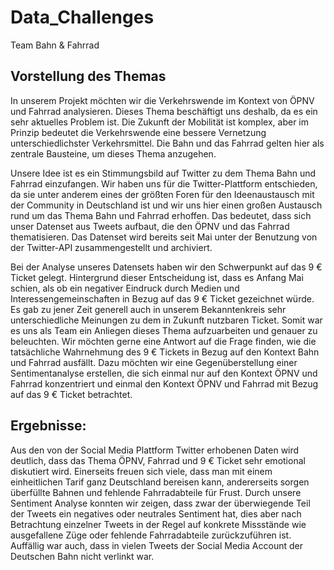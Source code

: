 # Data_Challenges

Team Bahn & Fahrrad

## Vorstellung des Themas

In unserem Projekt möchten wir die Verkehrswende im Kontext von ÖPNV und Fahrrad analysieren. Dieses Thema beschäftigt uns deshalb, da es ein sehr aktuelles Problem ist. Die Zukunft der Mobilität ist komplex, aber im Prinzip bedeutet die Verkehrswende eine bessere Vernetzung unterschiedlichster Verkehrsmittel. Die Bahn und das Fahrrad gelten hier als zentrale Bausteine, um dieses Thema anzugehen.

Unsere Idee ist es ein Stimmungsbild auf Twitter zu dem Thema Bahn und Fahrrad einzufangen. Wir haben uns für die Twitter-Plattform entschieden, da sie unter anderem eines der größten Foren für den Ideenaustausch mit der Community in Deutschland ist und wir uns hier einen großen Austausch rund um das Thema Bahn und Fahrrad erhoffen. Das bedeutet, dass sich unser Datenset aus Tweets aufbaut, die den ÖPNV und das Fahrrad thematisieren. Das Datenset wird bereits seit Mai unter der Benutzung von der Twitter-API zusammengestellt und archiviert. 

Bei der Analyse unseres Datensets haben wir den Schwerpunkt auf das 9 € Ticket gelegt. Hintergrund dieser Entscheidung ist, dass es Anfang Mai schien, als ob ein negativer Eindruck durch Medien und Interessengemeinschaften in Bezug auf das 9 € Ticket gezeichnet würde. Es gab zu jener Zeit generell auch in unserem Bekanntenkreis sehr unterschiedliche Meinungen zu dem in Zukunft nutzbaren Ticket. Somit war es uns als Team ein Anliegen dieses Thema aufzuarbeiten und genauer zu beleuchten. Wir möchten gerne eine Antwort auf die Frage finden, wie die tatsächliche Wahrnehmung des 9 € Tickets in Bezug auf den Kontext Bahn und Fahrrad ausfällt. Dazu möchten wir eine Gegenüberstellung einer Sentimentanalyse erstellen, die sich einmal nur auf den Kontext ÖPNV und Fahrrad konzentriert und einmal den Kontext ÖPNV und Fahrrad mit Bezug auf das 9 € Ticket betrachtet.

## Ergebnisse:

Aus den von der Social Media Plattform Twitter erhobenen Daten wird deutlich, dass das Thema ÖPNV, Fahrrad und 9 € Ticket sehr emotional diskutiert wird. Einerseits freuen sich viele, dass man mit einem einheitlichen Tarif ganz Deutschland bereisen kann, andererseits sorgen überfüllte Bahnen und fehlende Fahrradabteile für Frust. Durch unsere Sentiment Analyse konnten wir zeigen, dass zwar der überwiegende Teil der Tweets ein negatives oder neutrales Sentiment hat, dies aber nach Betrachtung einzelner Tweets in der Regel auf konkrete Missstände wie ausgefallene Züge oder fehlende Fahrradabteile zurückzuführen ist. Auffällig war auch, dass in vielen Tweets der Social Media Account der Deutschen Bahn nicht verlinkt war.
